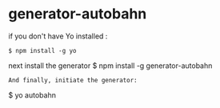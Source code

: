 # generator-autobahn 

if you don't have Yo installed :
```
$ npm install -g yo
```
next install the generator
$ npm install -g generator-autobahn
```
And finally, initiate the generator:
```
$ yo autobahn
```

